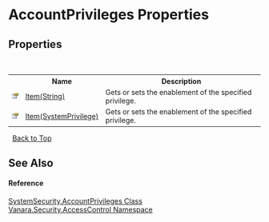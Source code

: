 # AccountPrivileges Properties
 


## Properties
&nbsp;<table><tr><th></th><th>Name</th><th>Description</th></tr><tr><td>![Public property](media/pubproperty.gif "Public property")</td><td><a href="b03c4141-4370-b412-16c9-a4b0a25804b7">Item(String)</a></td><td>
Gets or sets the enablement of the specified privilege.</td></tr><tr><td>![Public property](media/pubproperty.gif "Public property")</td><td><a href="e73ad3a0-252f-a888-b00c-a0b26faf749d">Item(SystemPrivilege)</a></td><td>
Gets or sets the enablement of the specified privilege.</td></tr></table>&nbsp;
<a href="#accountprivileges-properties">Back to Top</a>

## See Also


#### Reference
<a href="1726478c-7693-5520-dd40-3bb86bbecb7a">SystemSecurity.AccountPrivileges Class</a><br /><a href="62a937f8-234b-6e15-2f22-272a8ae206a7">Vanara.Security.AccessControl Namespace</a><br />